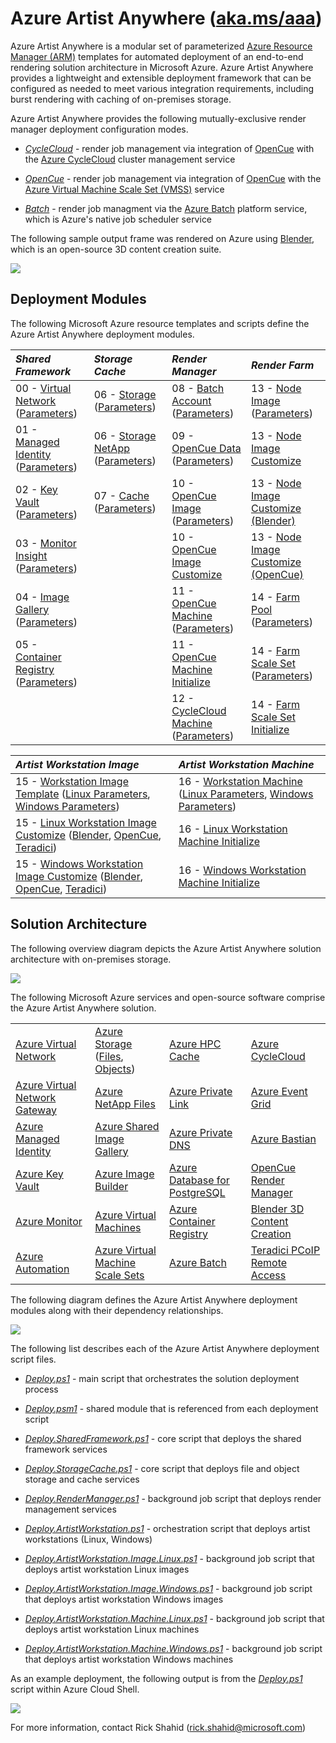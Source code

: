 # Azure Artist Anywhere ([aka.ms/aaa](http://aka.ms/aaa))

Azure Artist Anywhere is a modular set of parameterized [Azure Resource Manager (ARM)](https://docs.microsoft.com/azure/azure-resource-manager/management/overview) templates for automated deployment of an end-to-end rendering solution architecture in Microsoft Azure. Azure Artist Anywhere provides a lightweight and extensible deployment framework that can be configured as needed to meet various integration requirements, including burst rendering with caching of on-premises storage.

Azure Artist Anywhere provides the following mutually-exclusive render manager deployment configuration modes.

* [*CycleCloud*](https://docs.microsoft.com/azure/cyclecloud/overview) - render job management via integration of [OpenCue](https://www.opencue.io) with the [Azure CycleCloud](https://docs.microsoft.com/azure/cyclecloud/overview) cluster management service

* [*OpenCue*](https://www.opencue.io) - render job management via integration of [OpenCue](https://www.opencue.io) with the [Azure Virtual Machine Scale Set (VMSS)](https://docs.microsoft.com/azure/virtual-machine-scale-sets/overview) service

* [*Batch*](https://docs.microsoft.com/azure/batch/batch-technical-overview) - render job managment via the [Azure Batch](https://docs.microsoft.com/azure/batch/batch-technical-overview) platform service, which is Azure's native job scheduler service

The following sample output frame was rendered on Azure using [Blender](https://www.blender.org), which is an open-source 3D content creation suite.

![](https://mediasolutions.blob.core.windows.net/bin/Blender/classroom.png)

## Deployment Modules

The following Microsoft Azure resource templates and scripts define the Azure Artist Anywhere deployment modules.

| *Shared Framework* | *Storage Cache* | *Render Manager* | *Render Farm* |
| :----------------- | :-------------- | :--------------- | :------------ |
| 00 - [Virtual Network](SharedFramework/00-VirtualNetwork.json) ([Parameters](SharedFramework/00-VirtualNetwork.Parameters.json)) | 06 - [Storage](StorageCache/06-Storage.json) ([Parameters](StorageCache/06-Storage.Parameters.json)) | 08 - [Batch Account](RenderManager/08-BatchAccount.json) ([Parameters](RenderManager/08-BatchAccount.Parameters.json)) | 13 - [Node Image](RenderFarm/13-Node.Image.json) ([Parameters](RenderFarm/13-Node.Image.Parameters.json)) |
| 01 - [Managed Identity](SharedFramework/01-ManagedIdentity.json) ([Parameters](SharedFramework/01-ManagedIdentity.Parameters.json)) | 06 - [Storage NetApp](StorageCache/06-Storage.NetApp.json) ([Parameters](StorageCache/06-Storage.NetApp.Parameters.json)) | 09 - [OpenCue Data](RenderManager/09-OpenCue.Data.json) ([Parameters](RenderManager/09-OpenCue.Data.Parameters.json)) | 13 - [Node Image Customize](RenderFarm/13-Node.Image.sh) |
| 02 - [Key Vault](SharedFramework/02-KeyVault.json) ([Parameters](SharedFramework/02-KeyVault.Parameters.json)) | 07 - [Cache](StorageCache/07-Cache.json) ([Parameters](StorageCache/07-Cache.Parameters.json)) | 10 - [OpenCue Image](RenderManager/10-OpenCue.Image.json) ([Parameters](RenderManager/10-OpenCue.Image.Parameters.json)) | 13 - [Node Image Customize (Blender)](RenderFarm/13-Node.Image.Blender.sh) |
| 03 - [Monitor Insight](SharedFramework/03-MonitorInsight.json) ([Parameters](SharedFramework/03-MonitorInsight.Parameters.json)) | | 10 - [OpenCue Image Customize](RenderManager/10-OpenCue.Image.sh) | 13 - [Node Image Customize (OpenCue)](RenderFarm/13-Node.Image.OpenCue.sh) |
| 04 - [Image Gallery](SharedFramework/04-ImageGallery.json) ([Parameters](SharedFramework/04-ImageGallery.Parameters.json)) | | 11 - [OpenCue Machine](RenderManager/11-OpenCue.Machine.json) ([Parameters](RenderManager/11-OpenCue.Machine.Parameters.json)) | 14 - [Farm Pool](RenderFarm/14-Farm.Pool.json) ([Parameters](RenderFarm/14-Farm.Pool.Parameters.json)) |
| 05 - [Container Registry](SharedFramework/05-ContainerRegistry.json) ([Parameters](SharedFramework/05-ContainerRegistry.Parameters.json)) | | 11 - [OpenCue Machine Initialize](RenderManager/11-OpenCue.Machine.sh) | 14 - [Farm Scale Set](RenderFarm/14-Farm.ScaleSet.json) ([Parameters](RenderFarm/14-Farm.ScaleSet.Parameters.json)) |
| | | 12 - [CycleCloud Machine](RenderManager/12-CycleCloud.Machine.json) ([Parameters](RenderManager/12-CycleCloud.Machine.Parameters.json)) | 14 - [Farm Scale Set Initialize](RenderFarm/14-Farm.ScaleSet.sh) |

| *Artist Workstation Image* | *Artist Workstation Machine* |
| :------------------------- | :--------------------------- |
| 15 - [Workstation Image Template](ArtistWorkstation/15-Linux.Workstation.Image.json) ([Linux Parameters](ArtistWorkstation/15-Linux.Workstation.Image.Parameters.json), [Windows Parameters](ArtistWorkstation/15-Windows.Workstation.Image.Parameters.json)) | 16 - [Workstation Machine](ArtistWorkstation/16-Linux.Workstation.Machine.json) ([Linux Parameters](ArtistWorkstation/16-Linux.Workstation.Machine.Parameters.json), [Windows Parameters](ArtistWorkstation/16-Windows.Workstation.Machine.Parameters.json)) |
| 15 - [Linux Workstation Image Customize](ArtistWorkstation/15-Linux.Workstation.Image.sh) ([Blender](RenderFarm/13-Node.Image.Blender.sh), [OpenCue](ArtistWorkstation/15-Linux.Workstation.Image.OpenCue.sh), [Teradici](ArtistWorkstation/15-Linux.Workstation.Image.Teradici.sh)) | 16 - [Linux Workstation Machine Initialize](ArtistWorkstation/16-Linux.Workstation.Machine.sh) |
| 15 - [Windows Workstation Image Customize](ArtistWorkstation/15-Windows.Workstation.Image.ps1) ([Blender](ArtistWorkstation/15-Windows.Workstation.Image.Blender.ps1), [OpenCue](ArtistWorkstation/15-Windows.Workstation.Image.OpenCue.ps1), [Teradici](ArtistWorkstation/15-Windows.Workstation.Image.Teradici.ps1)) | 16 - [Windows Workstation Machine Initialize](ArtistWorkstation/16-Windows.Workstation.Machine.ps1) |

<!-- | *Stream Edge* |
| :------------ |
| 17 - [Remote Render](StreamEdge/17-RemoteRender.json) ([Parameters](StreamEdge/17-RemoteRender.Parameters.json)) |
| 18 - [Media Services](StreamEdge/18-MediaServices.json) ([Parameters](StreamEdge/18-MediaServices.Parameters.json)) | -->

## Solution Architecture

The following overview diagram depicts the Azure Artist Anywhere solution architecture with on-premises storage.

![](https://mediasolutions.blob.core.windows.net/bin/AzureArtistAnywhere.SolutionArchitecture.2020-12-01.png)

The following Microsoft Azure services and open-source software comprise the Azure Artist Anywhere solution.

<table>
    <tr>
        <td>
            <a href="https://docs.microsoft.com/azure/virtual-network/virtual-networks-overview" target="_blank">Azure Virtual Network</a>
        </td>
        <td>
            <a href="https://docs.microsoft.com/azure/storage" target="_blank">Azure Storage</a>
            (<a href="https://docs.microsoft.com/azure/storage/files/storage-files-introduction" target="_blank">Files</a>,
            <a href="https://docs.microsoft.com/azure/storage/blobs/storage-blobs-overview" target="_blank">Objects</a>)
        </td>
        <td>
            <a href="https://docs.microsoft.com/azure/hpc-cache/hpc-cache-overview" target="_blank">Azure HPC Cache</a>
        </td>
        <td>
            <a href="https://docs.microsoft.com/azure/cyclecloud/overview" target="_blank">Azure CycleCloud</a>
        </td>
    </tr>
    <tr>
        <td>
            <a href="https://docs.microsoft.com/azure/vpn-gateway/vpn-gateway-about-vpngateways" target="_blank">Azure Virtual Network Gateway</a>
        </td>
        <td>
            <a href="https://docs.microsoft.com/azure/azure-netapp-files/azure-netapp-files-introduction" target="_blank">Azure NetApp Files</a>
        </td>
        <td>
            <a href="https://docs.microsoft.com/azure/private-link/private-link-overview" target="_blank">Azure Private Link</a>
        </td>
        <td>
            <a href="https://docs.microsoft.com/azure/event-grid/overview" target="_blank">Azure Event Grid</a>
        </td>
    </tr>
    <tr>
        <td>
            <a href="https://docs.microsoft.com/azure/active-directory/managed-identities-azure-resources/overview" target="_blank">Azure Managed Identity</a>
        </td>
        <td>
            <a href="https://docs.microsoft.com/azure/virtual-machines/linux/shared-image-galleries" target="_blank">Azure Shared Image Gallery</a>
        </td>
        <td>
            <a href="https://docs.microsoft.com/azure/dns/private-dns-overview" target="_blank">Azure Private DNS</a>
        </td>
        <td>
            <a href="https://docs.microsoft.com/azure/bastion/bastion-overview" target="_blank">Azure Bastian</a>
        </td>
    </tr>
    <tr>
        <td>
            <a href="https://docs.microsoft.com/azure/key-vault/key-vault-overview" target="_blank">Azure Key Vault</a>
        </td>
        <td>
            <a href="https://docs.microsoft.com/azure/virtual-machines/linux/image-builder-overview" target="_blank">Azure Image Builder</a>
        </td>
        <td>
            <a href="https://docs.microsoft.com/azure/postgresql/overview" target="_blank">Azure Database for PostgreSQL</a>
        </td>
        <td>
            <a href="https://www.opencue.io/" target="_blank">OpenCue Render Manager</a>
        </td>
    </tr>
    <tr>
        <td>
            <a href="https://docs.microsoft.com/azure/azure-monitor/overview" target="_blank">Azure Monitor</a>
        </td>
        <td>
            <a href="https://docs.microsoft.com/azure/virtual-machines/linux/overview" target="_blank">Azure Virtual Machines</a>
        </td>
        <td>
            <a href="https://docs.microsoft.com/azure/container-registry/container-registry-intro" target="_blank">Azure Container Registry</a>
        </td>
        <td>
            <a href="https://www.blender.org/" target="_blank">Blender 3D Content Creation</a>
        </td>
    </tr>
    <tr>
        <td>
            <a href="https://docs.microsoft.com/azure/automation/automation-intro" target="_blank">Azure Automation</a>
        </td>
        <td>
            <a href="https://docs.microsoft.com/azure/virtual-machine-scale-sets/overview" target="_blank">Azure Virtual Machine Scale Sets</a>
        </td>
        <td>
            <a href="https://docs.microsoft.com/azure/batch/batch-technical-overview" target="_blank">Azure Batch</a>
        </td>
        <td>
            <a href="https://docs.teradici.com/find/product/cloud-access-software" target="_blank">Teradici PCoIP Remote Access</a>
        </td>
    </tr>
</table>

The following diagram defines the Azure Artist Anywhere deployment modules along with their dependency relationships.

![](https://mediasolutions.blob.core.windows.net/bin/AzureArtistAnywhere.ModuleDependency.2020-12-01.png)

The following list describes each of the Azure Artist Anywhere deployment script files.

* [*Deploy.ps1*](Deploy.ps1) - main script that orchestrates the solution deployment process

* [*Deploy.psm1*](Deploy.psm1) - shared module that is referenced from each deployment script

* [*Deploy.SharedFramework.ps1*](Deploy.SharedFramework.ps1) - core script that deploys the shared framework services

* [*Deploy.StorageCache.ps1*](Deploy.StorageCache.ps1) - core script that deploys file and object storage and cache services

* [*Deploy.RenderManager.ps1*](Deploy.RenderManager.ps1) - background job script that deploys render management services

* [*Deploy.ArtistWorkstation.ps1*](Deploy.ArtistWorkstation.ps1) - orchestration script that deploys artist workstations (Linux, Windows)

* [*Deploy.ArtistWorkstation.Image.Linux.ps1*](Deploy.ArtistWorkstation.Image.Linux.ps1) - background job script that deploys artist workstation Linux images

* [*Deploy.ArtistWorkstation.Image.Windows.ps1*](Deploy.ArtistWorkstation.Image.Windows.ps1) - background job script that deploys artist workstation Windows images

* [*Deploy.ArtistWorkstation.Machine.Linux.ps1*](Deploy.ArtistWorkstation.Machine.Linux.ps1) - background job script that deploys artist workstation Linux machines

* [*Deploy.ArtistWorkstation.Machine.Windows.ps1*](Deploy.ArtistWorkstation.Machine.Windows.ps1) - background job script that deploys artist workstation Windows machines

As an example deployment, the following output is from the [*Deploy.ps1*](Deploy.ps1) script within Azure Cloud Shell.

![](https://mediasolutions.blob.core.windows.net/bin/AzureArtistAnywhere.ModuleDeployment.2020-08-01.png)

For more information, contact Rick Shahid (rick.shahid@microsoft.com)
